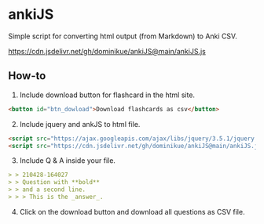 # ankiJS
Simple script for converting html output (from Markdown) to Anki CSV.


https://cdn.jsdelivr.net/gh/dominikue/ankiJS@main/ankiJS.js


## How-to

1. Include download button for flashcard in the html site.

```html
<button id="btn_dowload">Download flashcards as csv</button>
```

2. Include jquery and ankJS to html file.

```html
<script src="https://ajax.googleapis.com/ajax/libs/jquery/3.5.1/jquery.min.js"></script>
<script src="https://cdn.jsdelivr.net/gh/dominikue/ankiJS@main/ankiJS.js"></script>
```

3. Include Q & A inside your file.

```markdown code
> > 210428-164027
> > Question with **bold**
> > and a second line.
> > > This is the _answer_.
```

4. Click on the download button and download all questions as CSV file.
